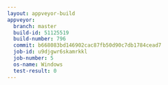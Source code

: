 ```yaml
---
layout: appveyor-build
appveyor:
  branch: master
  build-id: 51125519
  build-number: 796
  commit: b668083bd146902cac87fb50d90c7db1784cead7
  job-id: u9djgwr6skamrkkl
  job-number: 5
  os-name: Windows
  test-result: 0
---
```

